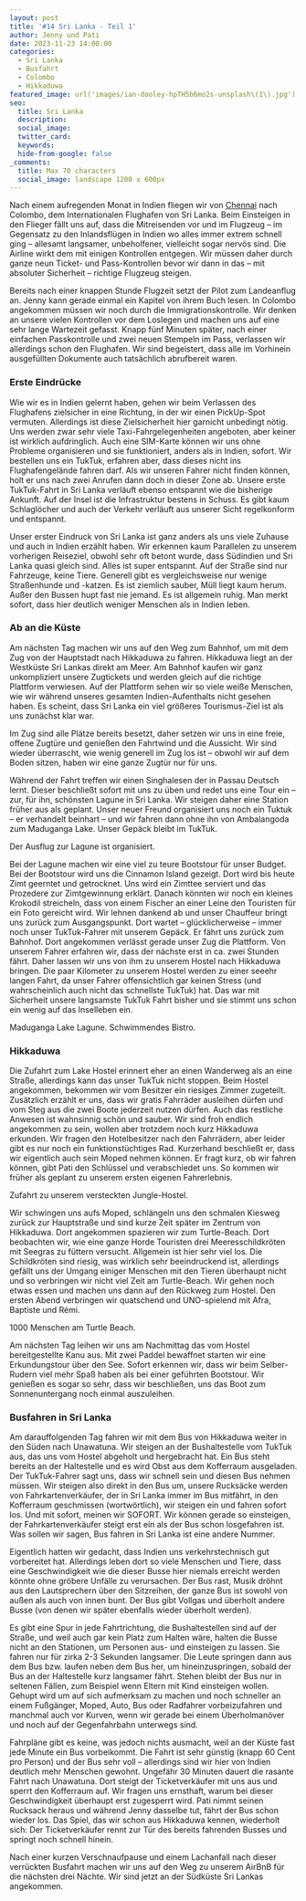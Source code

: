 ```yaml
---
layout: post
title: '#14 Sri Lanka - Teil 1'
author: Jenny und Pati
date: 2023-11-23 14:00:00
categories:
  - Sri Lanka
  - Busfahrt
  - Colombo
  - Hikkaduwa
featured_image: url('images/ian-dooley-hpTH5b6mo2s-unsplash\(1\).jpg')
seo:
  title: Sri Lanka
  description:
  social_image:
  twitter_card:
  keywords:
  hide-from-google: false
_comments:
  title: Max 70 characters
  social_image: landscape 1200 x 600px
---
```

Nach einem aufregenden Monat in Indien fliegen wir von [Chennai](2023-11-16-chennai) nach Colombo, dem Internationalen Flughafen von Sri Lanka. Beim Einsteigen in den Flieger fällt uns auf, dass die Mitreisenden vor und im Flugzeug – im Gegensatz zu den Inlandsflügen in Indien wo alles immer extrem schnell ging – allesamt langsamer, unbeholfener, vielleicht sogar nervös sind. Die Airline wirkt dem mit einigen Kontrollen entgegen. Wir müssen daher durch ganze neun Ticket- und Pass-Kontrollen bevor wir dann in das – mit absoluter Sicherheit – richtige Flugzeug steigen. 

Bereits nach einer knappen Stunde Flugzeit setzt der Pilot zum Landeanflug an. Jenny kann gerade einmal ein Kapitel von ihrem Buch lesen. In Colombo angekommen müssen wir noch durch die Immigrationskontrolle. Wir denken an unsere vielen Kontrollen vor dem Loslegen und machen uns auf eine sehr lange Wartezeit gefasst. Knapp fünf Minuten später, nach einer einfachen Passkontrolle und zwei neuen Stempeln im Pass, verlassen wir allerdings schon den Flughafen. Wir sind begeistert, dass alle im Vorhinein ausgefüllten Dokumente auch tatsächlich abrufbereit waren.

### Erste Eindrücke

Wie wir es in Indien gelernt haben, gehen wir beim Verlassen des Flughafens zielsicher in eine Richtung, in der wir einen PickUp-Spot vermuten. Allerdings ist diese Zielsicherheit hier garnicht unbedingt nötig. Uns werden zwar sehr viele Taxi-Fahrgelegenheiten angeboten, aber keiner ist wirklich aufdringlich. Auch eine SIM-Karte können wir uns ohne Probleme organisieren und sie funktioniert, anders als in Indien, sofort. Wir bestellen uns ein TukTuk, erfahren aber, dass dieses nicht ins Flughafengelände fahren darf. Als wir unseren Fahrer nicht finden können, holt er uns nach zwei Anrufen dann doch in dieser Zone ab. Unsere erste TukTuk-Fahrt in Sri Lanka verläuft ebenso entspannt wie die bisherige Ankunft. Auf der Insel ist die Infrastruktur bestens in Schuss. Es gibt kaum Schlaglöcher und auch der Verkehr verläuft aus unserer Sicht regelkonform und entspannt. 

Unser erster Eindruck von Sri Lanka ist ganz anders als uns viele Zuhause und auch in Indien erzählt haben. Wir erkennen kaum Parallelen zu unserem vorherigen Reiseziel, obwohl sehr oft betont wurde, dass Südindien und Sri Lanka quasi gleich sind. Alles ist super entspannt. Auf der Straße sind nur Fahrzeuge, keine Tiere. Generell gibt es vergleichsweise nur wenige Straßenhunde und -katzen. Es ist ziemlich sauber, Müll liegt kaum herum. Außer den Bussen hupt fast nie jemand. Es ist allgemein ruhig. Man merkt sofort, dass hier deutlich weniger Menschen als in Indien leben.

<!-- 1img -->

### Ab an die Küste

Am nächsten Tag machen wir uns auf den Weg zum Bahnhof, um mit dem Zug von der Hauptstadt nach Hikkaduwa zu fahren. Hikkaduwa liegt an der Westküste Sri Lankas direkt am Meer. Am Bahnhof kaufen wir ganz unkompliziert unsere Zugtickets und werden gleich auf die richtige Plattform verwiesen. Auf der Plattform sehen wir so viele weiße Menschen, wie wir während unseres gesamten Indien-Aufenthalts nicht gesehen haben. Es scheint, dass Sri Lanka ein viel größeres Tourismus-Ziel ist als uns zunächst klar war.

Im Zug sind alle Plätze bereits besetzt, daher setzen wir uns in eine freie, offene Zugtüre und genießen den Fahrtwind und die Aussicht. Wir sind wieder überrascht, wie wenig generell im Zug los ist – obwohl wir auf dem Boden sitzen, haben wir eine ganze Zugtür nur für uns.

<!-- 2img  -->

Während der Fahrt treffen wir einen Singhalesen der in Passau Deutsch lernt. Dieser beschließt sofort mit uns zu üben und redet uns eine Tour ein – zur, für ihn, schönsten Lagune in Sri Lanka. Wir steigen daher eine Station früher aus als geplant. Unser neuer Freund organisiert uns noch ein Tuktuk – er verhandelt beinhart – und wir fahren dann ohne ihn von Ambalangoda zum Maduganga Lake. Unser Gepäck bleibt im TukTuk.

<!-- 1img -->
Der Ausflug zur Lagune ist organisiert.

Bei der Lagune machen wir eine viel zu teure Bootstour für unser Budget. Bei der Bootstour wird uns die Cinnamon Island gezeigt. Dort wird bis heute Zimt geerntet und getrocknet. Uns wird ein Zimttee serviert und das Prozedere zur Zimtgewinnung erklärt. Danach könnten wir noch ein kleines Krokodil streicheln, dass von einem Fischer an einer Leine den Touristen für ein Foto gereicht wird. Wir lehnen dankend ab und unser Chauffeur bringt uns zurück zum Ausgangspunkt. Dort wartet – glücklicherweise – immer noch unser TukTuk-Fahrer mit unserem Gepäck. Er fährt uns zurück zum Bahnhof. Dort angekommen verlässt gerade unser Zug die Plattform. Von unserem Fahrer erfahren wir, dass der nächste erst in ca. zwei Stunden fährt. Daher lassen wir uns von ihm zu unserem Hostel nach Hikkaduwa bringen. Die paar Kilometer zu unserem Hostel werden zu einer seeehr langen Fahrt, da unser Fahrer offensichtlich gar keinen Stress (und wahrscheinlich auch nicht das schnellste TukTuk) hat. Das war mit Sicherheit unsere langsamste TukTuk Fahrt bisher und sie stimmt uns schon ein wenig auf das Inselleben ein.

<!-- 2img -->
Maduganga Lake Lagune.
Schwimmendes Bistro.

### Hikkaduwa

Die Zufahrt zum Lake Hostel erinnert eher an einen Wanderweg als an eine Straße, allerdings kann das unser TukTuk nicht stoppen. Beim Hostel angekommen, bekommen wir vom Besitzer ein riesiges Zimmer zugeteilt. Zusätzlich erzählt er uns, dass wir gratis Fahrräder ausleihen dürfen und vom Steg aus die zwei Boote jederzeit nutzen dürfen. Auch das restliche Anwesen ist wahnsinnig schön und sauber. Wir sind froh endlich angekommen zu sein, wollen aber trotzdem noch kurz Hikkaduwa erkunden. Wir fragen den Hotelbesitzer nach den Fahrrädern, aber leider gibt es nur noch ein funktionstüchtiges Rad. Kurzerhand beschließt er, dass wir eigentlich auch sein Moped nehmen können. Er fragt kurz, ob wir fahren können, gibt Pati den Schlüssel und verabschiedet uns. So kommen wir früher als geplant zu unserem ersten eigenen Fahrerlebnis.

<!-- 1img -->
Zufahrt zu unserem versteckten Jungle-Hostel.

Wir schwingen uns aufs Moped, schlängeln uns den schmalen Kiesweg zurück zur Hauptstraße und sind kurze Zeit später im Zentrum von Hikkaduwa. Dort angekommen spazieren wir zum Turtle-Beach. Dort beobachten wir, wie eine ganze Horde Touristen drei Meeresschildkröten mit Seegras zu füttern versucht. Allgemein ist hier sehr viel los. Die Schildkröten sind riesig, was wirklich sehr beeindruckend ist, allerdings gefällt uns der Umgang einiger Menschen mit den Tieren überhaupt nicht und so verbringen wir nicht viel Zeit am Turtle-Beach. Wir gehen noch etwas essen und machen uns dann auf den Rückweg zum Hostel. Den ersten Abend verbringen wir quatschend und UNO-spielend mit Afra, Baptiste und Rémi.

<!-- 1img -->
1000 Menschen am Turtle Beach.

Am nächsten Tag leihen wir uns am Nachmittag das vom Hostel bereitgestellte Kanu aus. Mit zwei Paddel bewaffnet starten wir eine Erkundungstour über den See. Sofort erkennen wir, dass wir beim Selber-Rudern viel mehr Spaß haben als bei einer geführten Bootstour. Wir genießen es sogar so sehr, dass wir beschließen, uns das Boot zum Sonnenuntergang noch einmal auszuleihen. 

<!-- 4img -->

### Busfahren in Sri Lanka

Am darauffolgenden Tag fahren wir mit dem Bus von Hikkaduwa weiter in den Süden nach Unawatuna. Wir steigen an der Bushaltestelle vom TukTuk aus, das uns vom Hostel abgeholt und hergebracht hat. Ein Bus steht bereits an der Haltestelle und es wird Obst aus dem Kofferraum ausgeladen. Der TukTuk-Fahrer sagt uns, dass wir schnell sein und diesen Bus nehmen müssen. Wir steigen also direkt in den Bus um, unsere Rucksäcke werden von Fahrkartenverkäufer, der in Sri Lanka immer im Bus mitfährt, in den Kofferraum geschmissen (wortwörtlich), wir steigen ein und fahren sofort los. Und mit sofort, meinen wir SOFORT. Wir können gerade so einsteigen, der Fahrkartenverkäufer steigt erst ein als der Bus schon losgefahren ist. Was sollen wir sagen, Bus fahren in Sri Lanka ist eine andere Nummer.

Eigentlich hatten wir gedacht, dass Indien uns verkehrstechnisch gut vorbereitet hat. Allerdings leben dort so viele Menschen und Tiere, dass eine Geschwindigkeit wie die dieser Busse hier niemals erreicht werden könnte ohne gröbere Unfälle zu verursachen. Der Bus rast, Musik dröhnt aus den Lautsprechern über den Sitzreihen, der ganze Bus ist sowohl von außen als auch von innen bunt. Der Bus gibt Vollgas und überholt andere Busse (von denen wir später ebenfalls wieder überholt werden). 

Es gibt eine Spur in jede Fahrtrichtung, die Bushaltestellen sind auf der Straße, und weil auch gar kein Platz zum Halten wäre, halten die Busse nicht an den Stationen, um Personen aus- und einsteigen zu lassen. Sie fahren nur für zirka 2-3 Sekunden langsamer. Die Leute springen dann aus dem Bus bzw. laufen neben dem Bus her, um hineinzuspringen, sobald der Bus an der Haltestelle kurz langsamer fährt. Stehen bleibt der Bus nur in seltenen Fällen, zum Beispiel wenn Eltern mit Kind einsteigen wollen. Gehupt wird um auf sich aufmerksam zu machen und noch schneller an einem Fußgänger, Moped, Auto, Bus oder Radfahrer vorbeizufahren und manchmal auch vor Kurven, wenn wir gerade bei einem Überholmanöver und noch auf der Gegenfahrbahn unterwegs sind.

<!-- 1img -->

Fahrpläne gibt es keine, was jedoch nichts ausmacht, weil an der Küste fast jede Minute ein Bus vorbeikommt. Die Fahrt ist sehr günstig (knapp 60 Cent pro Person) und der Bus sehr voll – allerdings sind wir hier von Indien deutlich mehr Menschen gewohnt. Ungefähr 30 Minuten dauert die rasante Fahrt nach Unawatuna. Dort steigt der Ticketverkäufer mit uns aus und sperrt den Kofferraum auf. Wir fragen uns ernsthaft, warum bei dieser Geschwindigkeit überhaupt erst zugesperrt wird. Pati nimmt seinen Rucksack heraus und während Jenny dasselbe tut, fährt der Bus schon wieder los. Das Spiel, das wir schon aus Hikkaduwa kennen, wiederholt sich: Der Ticketverkäufer rennt zur Tür des bereits fahrenden Busses und springt noch schnell hinein.

Nach einer kurzen Verschnaufpause und einem Lachanfall nach dieser verrückten Busfahrt machen wir uns auf den Weg zu unserem AirBnB für die nächsten drei Nächte. Wir sind jetzt an der Südküste Sri Lankas angekommen.
